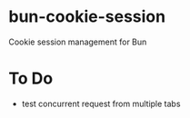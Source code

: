 # bun-cookie-session

Cookie session management for Bun

# To Do

- test concurrent request from multiple tabs
